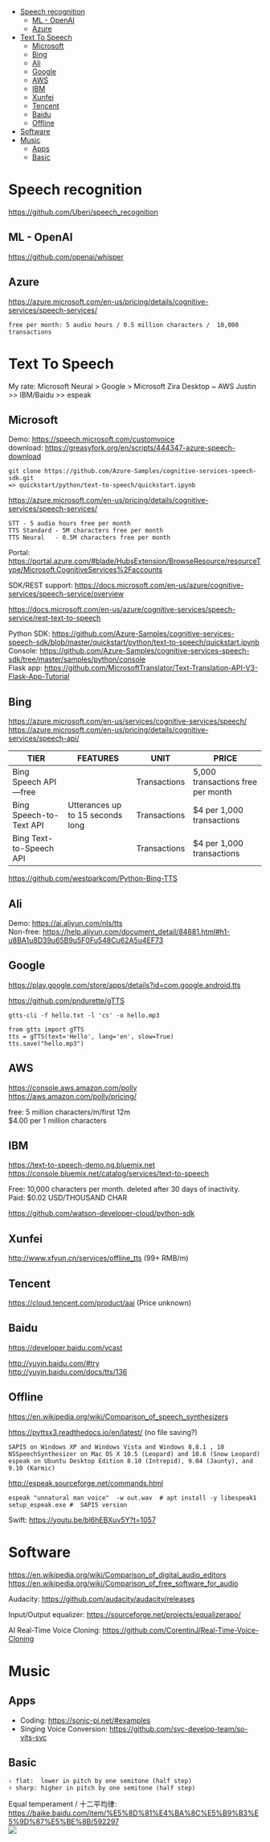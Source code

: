 <!-- TOC -->

- [Speech recognition](#speech-recognition)
    - [ML - OpenAI](#ml---openai)
    - [Azure](#azure)
- [Text To Speech](#text-to-speech)
    - [Microsoft](#microsoft)
    - [Bing](#bing)
    - [Ali](#ali)
    - [Google](#google)
    - [AWS](#aws)
    - [IBM](#ibm)
    - [Xunfei](#xunfei)
    - [Tencent](#tencent)
    - [Baidu](#baidu)
    - [Offline](#offline)
- [Software](#software)
- [Music](#music)
    - [Apps](#apps)
    - [Basic](#basic)

<!-- /TOC -->

# Speech recognition
https://github.com/Uberi/speech_recognition

## ML - OpenAI
https://github.com/openai/whisper

## Azure
https://azure.microsoft.com/en-us/pricing/details/cognitive-services/speech-services/

    free per month: 5 audio hours / 0.5 million characters /  10,000 transactions

# Text To Speech
My rate: Microsoft Neural > Google > Microsoft Zira Desktop ~ AWS Justin >> IBM/Baidu >> espeak
   
## Microsoft
Demo: https://speech.microsoft.com/customvoice  
download: https://greasyfork.org/en/scripts/444347-azure-speech-download

    git clone https://github.com/Azure-Samples/cognitive-services-speech-sdk.git
    => quickstart/python/text-to-speech/quickstart.ipynb

https://azure.microsoft.com/en-us/pricing/details/cognitive-services/speech-services/

    STT - 5 audio hours free per month
    TTS Standard - 5M characters free per month
    TTS Neural   - 0.5M characters free per month

Portal: https://portal.azure.com/#blade/HubsExtension/BrowseResource/resourceType/Microsoft.CognitiveServices%2Faccounts

SDK/REST support: https://docs.microsoft.com/en-us/azure/cognitive-services/speech-service/overview

https://docs.microsoft.com/en-us/azure/cognitive-services/speech-service/rest-text-to-speech

Python SDK: https://github.com/Azure-Samples/cognitive-services-speech-sdk/blob/master/quickstart/python/text-to-speech/quickstart.ipynb  
Console: https://github.com/Azure-Samples/cognitive-services-speech-sdk/tree/master/samples/python/console  
Flask app: https://github.com/MicrosoftTranslator/Text-Translation-API-V3-Flask-App-Tutorial

## Bing
https://azure.microsoft.com/en-us/services/cognitive-services/speech/  
https://azure.microsoft.com/en-us/pricing/details/cognitive-services/speech-api/

|TIER|FEATURES|UNIT|PRICE|
|---|---|---|---|
|Bing Speech API—free||Transactions|5,000 transactions free per month|
|Bing Speech-to-Text API|Utterances up to 15 seconds long|Transactions|$4 per 1,000 transactions|
|Bing Text-to-Speech API||Transactions|$4 per 1,000 transactions|

https://github.com/westparkcom/Python-Bing-TTS

## Ali
Demo: https://ai.aliyun.com/nls/tts  
Non-free: https://help.aliyun.com/document_detail/84881.html#h1-u8BA1u8D39u65B9u5F0Fu548Cu62A5u4EF73

## Google
https://play.google.com/store/apps/details?id=com.google.android.tts

https://github.com/pndurette/gTTS

    gtts-cli -f hello.txt -l 'cs' -o hello.mp3

    from gtts import gTTS
    tts = gTTS(text='Hello', lang='en', slow=True)
    tts.save("hello.mp3")

## AWS
https://console.aws.amazon.com/polly  
https://aws.amazon.com/polly/pricing/

free: 5 million characters/m/first 12m  
$4.00 per 1 million characters

## IBM
https://text-to-speech-demo.ng.bluemix.net  
https://console.bluemix.net/catalog/services/text-to-speech

Free: 10,000 characters per month.  deleted after 30 days of inactivity.  
Paid: $0.02 USD/THOUSAND CHAR

https://github.com/watson-developer-cloud/python-sdk

## Xunfei
http://www.xfyun.cn/services/offline_tts (99+ RMB/m)

## Tencent
https://cloud.tencent.com/product/aai (Price unknown)

## Baidu
https://developer.baidu.com/vcast  

http://yuyin.baidu.com/#try  
http://yuyin.baidu.com/docs/tts/136

## Offline
https://en.wikipedia.org/wiki/Comparison_of_speech_synthesizers

https://pyttsx3.readthedocs.io/en/latest/  (no file saving?)

    SAPI5 on Windows XP and Windows Vista and Windows 8,8.1 , 10
    NSSpeechSynthesizer on Mac OS X 10.5 (Leopard) and 10.6 (Snow Leopard)
    espeak on Ubuntu Desktop Edition 8.10 (Intrepid), 9.04 (Jaunty), and 9.10 (Karmic)

http://espeak.sourceforge.net/commands.html

    espeak "unnatural man voice"  -w out.wav  # apt install -y libespeak1
    setup_espeak.exe #  SAPI5 version

Swift: https://youtu.be/bl6hEBXuv5Y?t=1057

# Software
https://en.wikipedia.org/wiki/Comparison_of_digital_audio_editors  
https://en.wikipedia.org/wiki/Comparison_of_free_software_for_audio  

Audacity: https://github.com/audacity/audacity/releases

Input/Output equalizer: https://sourceforge.net/projects/equalizerapo/

AI Real-Time Voice Cloning: https://github.com/CorentinJ/Real-Time-Voice-Cloning

# Music
## Apps
- Coding: https://sonic-pi.net/#examples
- Singing Voice Conversion: https://github.com/svc-develop-team/so-vits-svc

## Basic

    ♭ flat:  lower in pitch by one semitone (half step)
    ♯ sharp: higher in pitch by one semitone (half step)

Equal temperament / 十二平均律: https://baike.baidu.com/item/%E5%8D%81%E4%BA%8C%E5%B9%B3%E5%9D%87%E5%BE%8B/592297  
![](https://bkimg.cdn.bcebos.com/pic/0b46f21fbe096b6300e5207b09338744ebf8ac19)
